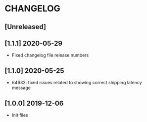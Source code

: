 # CHANGELOG

## [Unreleased]

## [1.1.1] 2020-05-29
* Fixed changelog file release numbers

## [1.1.0] 2020-05-25
* 64632: fixed issues related to showing correct shipping latency message

## [1.0.0] 2019-12-06
* Init files
